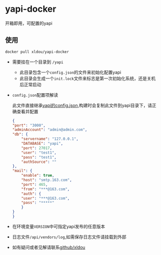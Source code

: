 # yapi-docker
开箱即用，可配置的yapi


## 使用

```bash
docker pull xldou/yapi-docker
```
* 需要挂在一个目录到 `/yapi`

    * 此目录包含一个`config.json`的文件来初始化配置yapi
    * 此目录会生成一个`init.lock`文件来标志是第一次初始化系统，还是关机后正常启动

* `config.json`配置项解读

    此文件直接继承[yapi的config.json](https://github.com/YMFE/yapi/blob/master/config_example.json),构建时会复制此文件到yapi目录下，请正确查看并配置
    ```json
    {
    "port": "3000",
    "adminAccount": "admin@admin.com",
    "db": {
        "servername": "127.0.0.1",
        "DATABASE": "yapi",
        "port": 27017,
        "user": "test1",
        "pass": "test1",
        "authSource": ""
    },
    "mail": {
        "enable": true,
        "host": "smtp.163.com",
        "port": 465,
        "from": "***@163.com",
        "auth": {
        "user": "***@163.com",
        "pass": "*****"
        }
    }
    }
    ```

* 在环境变量`VERSION`中可指定yapi发布的任意版本

* 日志文件`/api/vendors/log`,如需保存日志文件请挂载到外部

* 如有疑问或者见解请联系[github/xldou](https://github.com/xldou-cn/yapi-docker/issues)